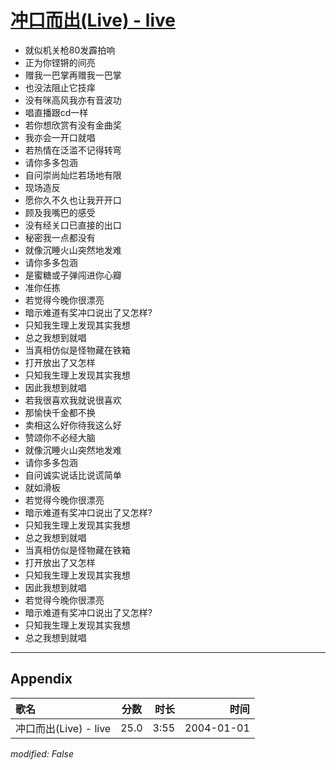 # [冲口而出(Live) - live](https://music.163.com/song?id=66564)

* 就似机关枪80发霹拍响
* 正为你铿锵的间亮
* 赠我一巴掌再赠我一巴掌
* 也没法阻止它技痒
* 没有咪高风我亦有音波功
* 唱直播跟cd一样
* 若你想欣赏有没有金曲奖
* 我亦会一开口就唱
* 若热情在泛滥不记得转弯
* 请你多多包涵
* 自问崇尚灿烂若场地有限
* 现场造反
* 愿你久不久也让我开开口
* 顾及我嘴巴的感受
* 没有经关口已直接的出口
* 秘密我一点都没有
* 就像沉睡火山突然地发难
* 请你多多包涵
* 是蜜糖或子弹闯进你心瓣
* 准你任拣
* 若觉得今晚你很漂亮
* 暗示难道有奖冲口说出了又怎样?
* 只知我生理上发现其实我想
* 总之我想到就唱
* 当真相仿似是怪物藏在铁箱
* 打开放出了又怎样
* 只知我生理上发现其实我想
* 因此我想到就唱
* 若我很喜欢我就说很喜欢
* 那愉快千金都不换
* 卖相这么好你待我这么好
* 赞颂你不必经大脑
* 就像沉睡火山突然地发难
* 请你多多包涵
* 自问诚实说话比说谎简单
* 就如滑板
* 若觉得今晚你很漂亮
* 暗示难道有奖冲口说出了又怎样?
* 只知我生理上发现其实我想
* 总之我想到就唱
* 当真相仿似是怪物藏在铁箱
* 打开放出了又怎样
* 只知我生理上发现其实我想
* 因此我想到就唱
* 若觉得今晚你很漂亮
* 暗示难道有奖冲口说出了又怎样?
* 只知我生理上发现其实我想
* 总之我想到就唱


---

## Appendix

|歌名|分数|时长|时间|
|:---|:---:|---:|---:|
|冲口而出(Live) - live|25.0|3:55|2004-01-01

*modified: False*